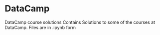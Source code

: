 # DataCamp
DataCamp course solutions
Contains Solutions to some of the courses at DataCamp.
Files are in .ipynb form
